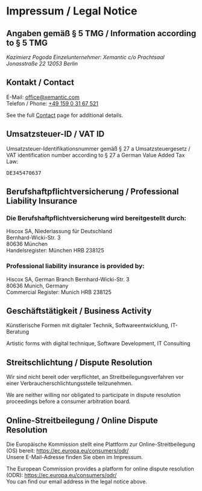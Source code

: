 # Impressum / Legal Notice

## Angaben gemäß § 5 TMG / Information according to § 5 TMG

<address>
Kazimierz Pogoda  
Einzelunternehmer: Xemantic  
c/o Prachtsaal
Jonasstraße 22
12053 Berlin
</address>

## Kontakt / Contact

E-Mail: <office@xemantic.com>  
Telefon / Phone: <a href="tel:&#32;&#43;&#52;&#57;&#49;&#53;&#57;&#48;&#51;&#49;&#54;&#55;&#53;&#50;&#49;">&#32;&#43;&#52;&#57;&#32;&#49;&#53;&#57;&#32;&#48;&#32;&#51;&#49;&#32;&#54;&#55;&#32;&#53;&#50;&#49;</a>

See the full [Contact](../contact/) page for additional details.

## Umsatzsteuer-ID / VAT ID

Umsatzsteuer-Identifikationsnummer gemäß § 27 a Umsatzsteuergesetz /
VAT identification number according to § 27 a German Value Added Tax Law:

<pre>
DE345470637
</pre>

## Berufshaftpflichtversicherung / Professional Liability Insurance

### Die Berufshaftpflichtversicherung wird bereitgestellt durch:

Hiscox SA, Niederlassung für Deutschland  
Bernhard-Wicki-Str. 3  
80636 München  
Handelsregister: München HRB 238125

### Professional liability insurance is provided by:

Hiscox SA, German Branch
Bernhard-Wicki-Str. 3  
80636 Munich, Germany  
Commercial Register: Munich HRB 238125

## Geschäftstätigkeit / Business Activity

Künstlerische Formen mit digitaler Technik, Softwareentwicklung, IT-Beratung

Artistic forms with digital technique, Software Development, IT Consulting

## Streitschlichtung / Dispute Resolution

Wir sind nicht bereit oder verpflichtet, an Streitbeilegungsverfahren vor einer Verbraucherschlichtungsstelle teilzunehmen.

We are neither willing nor obligated to participate in dispute resolution proceedings before a consumer arbitration board.

## Online-Streitbeilegung / Online Dispute Resolution

Die Europäische Kommission stellt eine Plattform zur Online-Streitbeilegung (OS) bereit: <https://ec.europa.eu/consumers/odr/>  
Unsere E-Mail-Adresse finden Sie oben im Impressum.

The European Commission provides a platform for online dispute resolution (ODR): <https://ec.europa.eu/consumers/odr/>  
You can find our email address in the legal notice above.
